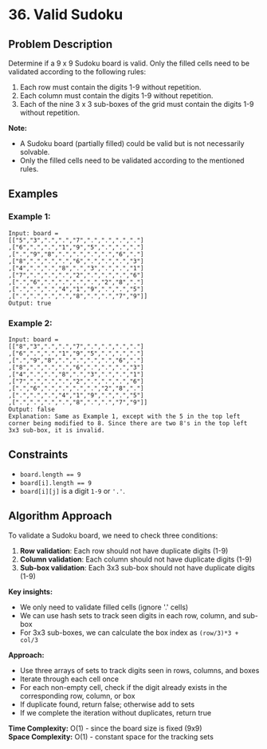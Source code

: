 # 36. Valid Sudoku

## Problem Description

Determine if a 9 x 9 Sudoku board is valid. Only the filled cells need to be validated according to the following rules:

1. Each row must contain the digits 1-9 without repetition.
2. Each column must contain the digits 1-9 without repetition.
3. Each of the nine 3 x 3 sub-boxes of the grid must contain the digits 1-9 without repetition.

**Note:**
- A Sudoku board (partially filled) could be valid but is not necessarily solvable.
- Only the filled cells need to be validated according to the mentioned rules.

## Examples

### Example 1:
```
Input: board = 
[["5","3",".",".","7",".",".",".","."]
,["6",".",".","1","9","5",".",".","."]
,[".","9","8",".",".",".",".","6","."]
,["8",".",".",".","6",".",".",".","3"]
,["4",".",".","8",".","3",".",".","1"]
,["7",".",".",".","2",".",".",".","6"]
,[".","6",".",".",".",".","2","8","."]
,[".",".",".","4","1","9",".",".","5"]
,[".",".",".",".","8",".",".","7","9"]]
Output: true
```

### Example 2:
```
Input: board = 
[["8","3",".",".","7",".",".",".","."]
,["6",".",".","1","9","5",".",".","."]
,[".","9","8",".",".",".",".","6","."]
,["8",".",".",".","6",".",".",".","3"]
,["4",".",".","8",".","3",".",".","1"]
,["7",".",".",".","2",".",".",".","6"]
,[".","6",".",".",".",".","2","8","."]
,[".",".",".","4","1","9",".",".","5"]
,[".",".",".",".","8",".",".","7","9"]]
Output: false
Explanation: Same as Example 1, except with the 5 in the top left corner being modified to 8. Since there are two 8's in the top left 3x3 sub-box, it is invalid.
```

## Constraints

- `board.length == 9`
- `board[i].length == 9`
- `board[i][j]` is a digit `1-9` or `'.'`.

## Algorithm Approach

To validate a Sudoku board, we need to check three conditions:

1. **Row validation**: Each row should not have duplicate digits (1-9)
2. **Column validation**: Each column should not have duplicate digits (1-9)  
3. **Sub-box validation**: Each 3x3 sub-box should not have duplicate digits (1-9)

**Key insights:**
- We only need to validate filled cells (ignore '.' cells)
- We can use hash sets to track seen digits in each row, column, and sub-box
- For 3x3 sub-boxes, we can calculate the box index as `(row/3)*3 + col/3`

**Approach:**
- Use three arrays of sets to track digits seen in rows, columns, and boxes
- Iterate through each cell once
- For each non-empty cell, check if the digit already exists in the corresponding row, column, or box
- If duplicate found, return false; otherwise add to sets
- If we complete the iteration without duplicates, return true

**Time Complexity:** O(1) - since the board size is fixed (9x9)  
**Space Complexity:** O(1) - constant space for the tracking sets
